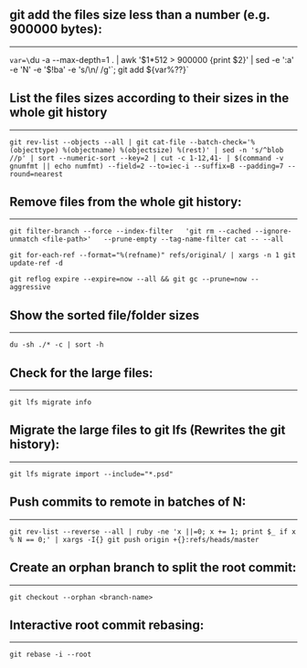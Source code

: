 
## git add the files size less than a number (e.g. 900000 bytes):
----------------------------------------------------------------
`var=\`du -a --max-depth=1 . | awk '$1*512 > 900000 {print $2}' | sed -e ':a' -e 'N' -e '$!ba' -e 's/\n/ /g'\`; git add ${var%??}`


## List the files sizes according to their sizes in the whole git history
--------------------------------------------------------------------
`git rev-list --objects --all | git cat-file --batch-check='%(objecttype) %(objectname) %(objectsize) %(rest)' | sed -n 's/^blob //p' | sort --numeric-sort --key=2 | cut -c 1-12,41- | $(command -v gnumfmt || echo numfmt) --field=2 --to=iec-i --suffix=B --padding=7 --round=nearest`


## Remove files from the whole git history:
------------------------------------------
`git filter-branch --force --index-filter   'git rm --cached --ignore-unmatch <file-path>'   --prune-empty --tag-name-filter cat -- --all`

`git for-each-ref --format="%(refname)" refs/original/ | xargs -n 1 git update-ref -d`

`git reflog expire --expire=now --all && git gc --prune=now --aggressive`


## Show the sorted file/folder sizes
----------------------------------- 
`du -sh ./* -c | sort -h`


## Check for the large files:
----------------------------
`git lfs migrate info`


## Migrate the large files to git lfs (Rewrites the git history):
----------------------------------------------------------------
`git lfs migrate import --include="*.psd"`


## Push commits to remote in batches of N:
-----------------------------------------
`git rev-list --reverse --all | ruby -ne 'x ||=0; x += 1; print $_ if x % N == 0;' | xargs -I{} git push origin +{}:refs/heads/master`

## Create an orphan branch to split the root commit:
---------------------------------------------------
`git checkout --orphan <branch-name>`


## Interactive root commit rebasing:
-----------------------------------
`git rebase -i --root`
